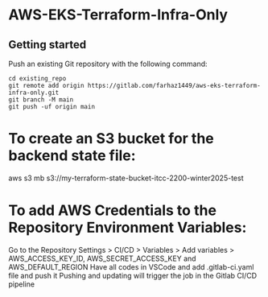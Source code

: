 # AWS-EKS-Terraform-Infra-Only



## Getting started

Push an existing Git repository with the following command:

```
cd existing_repo
git remote add origin https://gitlab.com/farhaz1449/aws-eks-terraform-infra-only.git
git branch -M main
git push -uf origin main
```

# To create an S3 bucket for the backend state file:
aws s3 mb s3://my-terraform-state-bucket-itcc-2200-winter2025-test

# To add AWS Credentials to the Repository Environment Variables:
Go to the Repository
Settings > CI/CD > Variables > Add variables > AWS_ACCESS_KEY_ID, AWS_SECRET_ACCESS_KEY and AWS_DEFAULT_REGION
Have all codes in VSCode and add .gitlab-ci.yaml file and push it
Pushing and updating will trigger the job in the Gitlab CI/CD pipeline